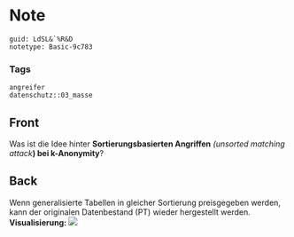 # Note
```
guid: LdSL&`%R&D
notetype: Basic-9c783
```

### Tags
```
angreifer
datenschutz::03_masse
```

## Front
Was ist die Idee hinter <b>Sortierungsbasierten Angriffen</b>
<i>(unsorted matching attack</i><b>) bei k-Anonymity</b>?

## Back
Wenn generalisierte Tabellen in gleicher Sortierung preisgegeben
werden, kann der originalen Datenbestand (PT) wieder hergestellt
werden. <b>Visualisierung:</b> <img src="paste-15c197dd9d6c1becd6d859df2b139d56bdbe600a.jpg">
